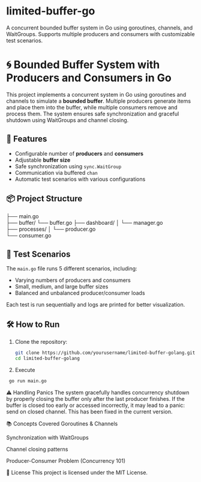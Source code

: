 # limited-buffer-go
A concurrent bounded buffer system in Go using goroutines, channels, and WaitGroups. Supports multiple producers and consumers with customizable test scenarios.


# 🌀 Bounded Buffer System with Producers and Consumers in Go

This project implements a concurrent system in Go using goroutines and channels to simulate a **bounded buffer**. Multiple producers generate items and place them into the buffer, while multiple consumers remove and process them. The system ensures safe synchronization and graceful shutdown using WaitGroups and channel closing.

## 🚀 Features

- Configurable number of **producers** and **consumers**
- Adjustable **buffer size**
- Safe synchronization using `sync.WaitGroup`
- Communication via buffered `chan`
- Automatic test scenarios with various configurations

## 📦 Project Structure

├── main.go  
├── buffer/ 
 └── buffer.go 
├── dashboard/ │ 
  └── manager.go  
├── processes/ │ 
 └── producer.go  
 └── consumer.go 


 
## 🧪 Test Scenarios

The `main.go` file runs 5 different scenarios, including:

- Varying numbers of producers and consumers
- Small, medium, and large buffer sizes
- Balanced and unbalanced producer/consumer loads

Each test is run sequentially and logs are printed for better visualization.

## 🛠️ How to Run

1. Clone the repository:
   ```bash
   git clone https://github.com/yourusername/limited-buffer-golang.git
   cd limited-buffer-golang
   ```
2. Execute
  ```bash
   go run main.go
  ```
  
⚠️ Handling Panics
The system gracefully handles concurrency shutdown by properly closing the buffer only after the last producer finishes. If the buffer is closed too early or accessed incorrectly, it may lead to a panic: send on closed channel. This has been fixed in the current version.

📚 Concepts Covered
Goroutines & Channels

Synchronization with WaitGroups

Channel closing patterns

Producer-Consumer Problem (Concurrency 101)

🪪 License
This project is licensed under the MIT License.
